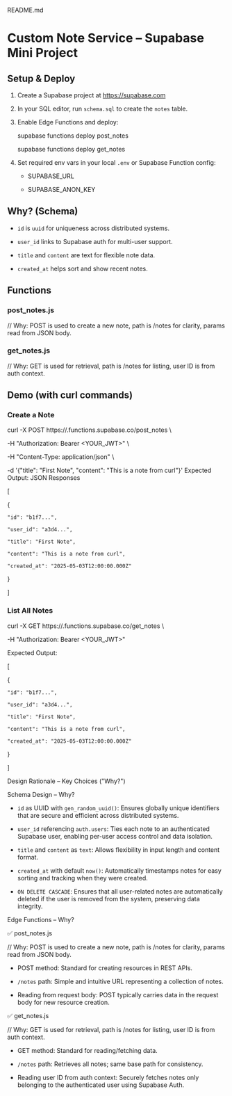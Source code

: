 README.md

#  Custom Note Service – Supabase Mini Project



## Setup & Deploy



1. Create a Supabase project at https://supabase.com

2. In your SQL editor, run `schema.sql` to create the `notes` table.

3. Enable Edge Functions and deploy:



    supabase functions deploy post_notes

    supabase functions deploy get_notes



4. Set required env vars in your local `.env` or Supabase Function config:

   - SUPABASE_URL

   - SUPABASE_ANON_KEY



## Why? (Schema)



- `id` is `uuid` for uniqueness across distributed systems.

- `user_id` links to Supabase auth for multi-user support.

- `title` and `content` are text for flexible note data.

- `created_at` helps sort and show recent notes.



##  Functions



### post_notes.js

// Why: POST is used to create a new note, path is /notes for clarity, params read from JSON body.



### get_notes.js

// Why: GET is used for retrieval, path is /notes for listing, user ID is from auth context.





##  Demo (with curl commands)



### Create a Note



curl -X POST https://<PROJECT>.functions.supabase.co/post_notes \

  -H "Authorization: Bearer <YOUR_JWT>" \

  -H "Content-Type: application/json" \

  -d '{"title": "First Note", "content": "This is a note from curl"}'
Expected Output: JSON Responses



[

  {

    "id": "b1f7...",

    "user_id": "a3d4...",

    "title": "First Note",

    "content": "This is a note from curl",

    "created_at": "2025-05-03T12:00:00.000Z"

  }

]



### List All Notes



curl -X GET https://<PROJECT>.functions.supabase.co/get_notes \

  -H "Authorization: Bearer <YOUR_JWT>"



Expected Output:



[

  {

    "id": "b1f7...",

    "user_id": "a3d4...",

    "title": "First Note",

    "content": "This is a note from curl",

    "created_at": "2025-05-03T12:00:00.000Z"

  }

]

Design Rationale – Key Choices ("Why?")

Schema Design – Why?



- `id` as UUID with `gen_random_uuid()`: Ensures globally unique identifiers that are secure and efficient across distributed systems.

- `user_id` referencing `auth.users`: Ties each note to an authenticated Supabase user, enabling per-user access control and data isolation.

- `title` and `content` as `text`: Allows flexibility in input length and content format.

- `created_at` with default `now()`: Automatically timestamps notes for easy sorting and tracking when they were created.

- `ON DELETE CASCADE`: Ensures that all user-related notes are automatically deleted if the user is removed from the system, preserving data integrity.



Edge Functions – Why?

✅ post_notes.js



// Why: POST is used to create a new note, path is /notes for clarity, params read from JSON body.

- POST method: Standard for creating resources in REST APIs.

- `/notes` path: Simple and intuitive URL representing a collection of notes.

- Reading from request body: POST typically carries data in the request body for new resource creation.



✅ get_notes.js



// Why: GET is used for retrieval, path is /notes for listing, user ID is from auth context.

- GET method: Standard for reading/fetching data.

- `/notes` path: Retrieves all notes; same base path for consistency.

- Reading user ID from auth context: Securely fetches notes only belonging to the authenticated user using Supabase Auth.


